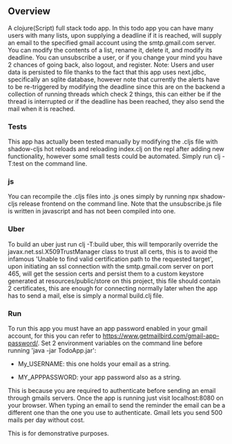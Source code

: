## Overview

A clojure(Script) full stack todo app. In this todo app you can have many users with many lists, upon supplying a deadline if it is reached, will supply an email to the specified gmail account using the smtp.gmail.com server. You can modify the contents of a list, rename it, delete it, and modify its deadline.
You can unsubscribe a user, or if you change your mind you have 2 chances of going back, also logout, and register. Note: Users and user data is persisted to file thanks to the fact that this app uses next.jdbc, specifically an sqlite database, however note that currently the alerts have to be re-triggered by modifying the deadline since this are on the backend a collection of running threads which check 2 things, this can either be if the thread is interrupted or if the deadline has been reached, they also send the mail when it is reached.



### Tests

This app has actually been tested manually by modifying the .cljs file with shadow-cljs hot reloads and reloading index.clj on the repl after adding new functionality, however some small tests could be automated. Simply run clj -T:test on the command line.


### js

You can recompile the .cljs files into .js ones simply by running npx shadow-cljs release frontend on the command line. Note that the unsubscribe.js file is written in javascript and has not been compiled into one.


### Uber


To build an uber just run clj -T:build uber, this will temporarily override the javax.net.ssl.X509TrustManager class to trust all certs, this is to avoid the infamous 'Unable to find valid certification path to the requested target', upon initiating an ssl connection with the smtp.gmail.com server on port 465, will get the session certs and persist them to a custom keystore generated at resources/public/store on this project, this file should contain 2 certificates, this are enough for connecting normally later when the app has to send a mail, else is simply a normal build.clj file.


### Run

To run this app you must have an app password enabled in your gmail account, for this you can refer to https://www.getmailbird.com/gmail-app-password/.
Set 2 environment variables on the command line before running 'java -jar TodoApp.jar':

* My_USERNAME: this one holds your email as a string.

* MY_APPPASSWORD: your app password also as a string.

This is because you are required to authenticate before sending an email through gmails servers. Once the app is running just visit localhost:8080 on your browser. When typing an email to send the reminder the email can be a different one than the one you use to authenticate. Gmail lets you send 500 mails per day without cost.



This is for demonstrative purposes.